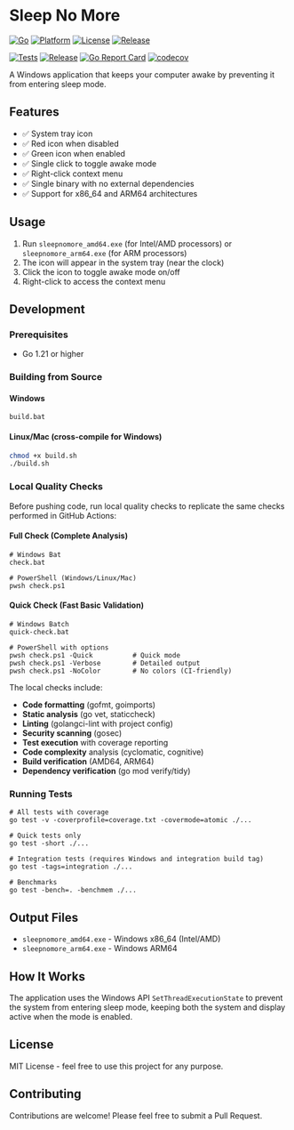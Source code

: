 # Sleep No More

[![Go](https://img.shields.io/badge/Go-1.21-00ADD8.svg)](https://golang.org/)
[![Platform](https://img.shields.io/badge/platform-Windows-0078D4.svg)](https://www.microsoft.com/windows)
[![License](https://img.shields.io/badge/license-MIT-green.svg)](LICENSE)
[![Release](https://img.shields.io/badge/release-v1.0.0-brightgreen.svg)](https://github.com/dklima/sleep_nomore/releases)

[![Tests](https://github.com/dklima/sleep_nomore/actions/workflows/test.yml/badge.svg)](https://github.com/dklima/sleep_nomore/actions/workflows/test.yml)
[![Release](https://github.com/dklima/sleep_nomore/actions/workflows/release.yml/badge.svg)](https://github.com/dklima/sleep_nomore/actions/workflows/release.yml)
[![Go Report Card](https://goreportcard.com/badge/github.com/dklima/sleep_nomore)](https://goreportcard.com/report/github.com/dklima/sleep_nomore)
[![codecov](https://codecov.io/gh/dklima/sleep_nomore/branch/main/graph/badge.svg)](https://codecov.io/gh/dklima/sleep_nomore)

A Windows application that keeps your computer awake by preventing it from entering sleep mode.

## Features

- ✅ System tray icon
- ✅ Red icon when disabled
- ✅ Green icon when enabled
- ✅ Single click to toggle awake mode
- ✅ Right-click context menu
- ✅ Single binary with no external dependencies
- ✅ Support for x86_64 and ARM64 architectures

## Usage

1. Run `sleepnomore_amd64.exe` (for Intel/AMD processors) or `sleepnomore_arm64.exe` (for ARM processors)
2. The icon will appear in the system tray (near the clock)
3. Click the icon to toggle awake mode on/off
4. Right-click to access the context menu

## Development

### Prerequisites

- Go 1.21 or higher

### Building from Source

#### Windows

```batch
build.bat
```

#### Linux/Mac (cross-compile for Windows)

```bash
chmod +x build.sh
./build.sh
```

### Local Quality Checks

Before pushing code, run local quality checks to replicate the same checks performed in GitHub Actions:

#### Full Check (Complete Analysis)

```batch
# Windows Bat
check.bat

# PowerShell (Windows/Linux/Mac)
pwsh check.ps1
```

#### Quick Check (Fast Basic Validation)

```batch
# Windows Batch
quick-check.bat

# PowerShell with options
pwsh check.ps1 -Quick          # Quick mode
pwsh check.ps1 -Verbose        # Detailed output
pwsh check.ps1 -NoColor        # No colors (CI-friendly)
```

The local checks include:

- **Code formatting** (gofmt, goimports)
- **Static analysis** (go vet, staticcheck)
- **Linting** (golangci-lint with project config)
- **Security scanning** (gosec)
- **Test execution** with coverage reporting
- **Code complexity** analysis (cyclomatic, cognitive)
- **Build verification** (AMD64, ARM64)
- **Dependency verification** (go mod verify/tidy)

### Running Tests

```batch
# All tests with coverage
go test -v -coverprofile=coverage.txt -covermode=atomic ./...

# Quick tests only
go test -short ./...

# Integration tests (requires Windows and integration build tag)
go test -tags=integration ./...

# Benchmarks
go test -bench=. -benchmem ./...
```

## Output Files

- `sleepnomore_amd64.exe` - Windows x86_64 (Intel/AMD)
- `sleepnomore_arm64.exe` - Windows ARM64

## How It Works

The application uses the Windows API `SetThreadExecutionState` to prevent the system from entering sleep mode, keeping both the system and display active when the mode is enabled.

## License

MIT License - feel free to use this project for any purpose.

## Contributing

Contributions are welcome! Please feel free to submit a Pull Request.
